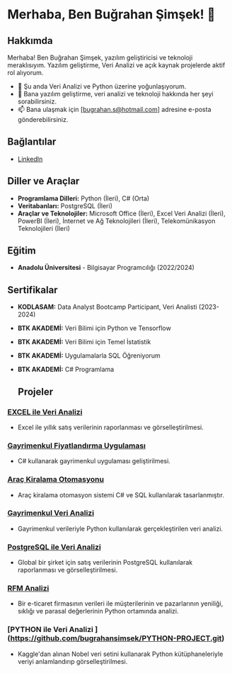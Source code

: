 # Merhaba, Ben Buğrahan Şimşek! 👋

## Hakkımda
Merhaba! Ben Buğrahan Şimşek, yazılım geliştiricisi ve teknoloji meraklısıyım. Yazılım geliştirme, Veri Analizi ve açık kaynak projelerde aktif rol alıyorum.

- 🌱 Şu anda Veri Analizi ve Python üzerine yoğunlaşıyorum.
- 💬 Bana yazılım geliştirme, veri analizi ve teknoloji hakkında her şeyi sorabilirsiniz.
- 📫 Bana ulaşmak için [bugrahan.s@hotmail.com] adresine e-posta gönderebilirsiniz.

## Bağlantılar
- [LinkedIn](https://www.linkedin.com/in/bugrahansimsek)

## Diller ve Araçlar
- **Programlama Dilleri:** Python (İleri), C# (Orta)
- **Veritabanları:** PostgreSQL (İleri)
- **Araçlar ve Teknolojiler:** Microsoft Office (İleri), Excel Veri Analizi (İleri), PowerBI (İleri), İnternet ve Ağ Teknolojileri (İleri), Telekomünikasyon Teknolojileri (İleri)

## Eğitim
- **Anadolu Üniversitesi** - Bilgisayar Programcılığı (2022/2024)

## Sertifikalar
- **KODLASAM:** Data Analyst Bootcamp Participant, Veri Analisti (2023-2024)
- **BTK AKADEMİ:** Veri Bilimi için Python ve Tensorflow
- **BTK AKADEMİ:** Veri Bilimi için Temel İstatistik
- **BTK AKADEMİ:** Uygulamalarla SQL Öğreniyorum
- **BTK AKADEMİ:** C# Programlama

  ## Projeler

### [EXCEL ile Veri Analizi](https://github.com/bugrahansimsek/sales-dashboard)
- Excel ile yıllık satış verilerinin raporlanması ve görselleştirilmesi.

### [Gayrimenkul Fiyatlandırma Uygulaması](https://github.com/bugrahansimsek/real-estate-pricing)
- C# kullanarak gayrimenkul uygulaması geliştirilmesi.

### [Araç Kiralama Otomasyonu](https://github.com/bugrahansimsek/car-rental-system)
- Araç kiralama otomasyon sistemi C# ve SQL kullanılarak tasarlanmıştır.

### [Gayrimenkul Veri Analizi](https://github.com/bugrahansimsek/real-estate-data-analysis)
- Gayrimenkul verileriyle Python kullanılarak gerçekleştirilen veri analizi.

### [PostgreSQL ile Veri Analizi](https://github.com/bugrahansimsek/sql-reporting)
- Global bir şirket için satış verilerinin PostgreSQL kullanılarak raporlanması ve görselleştirilmesi.

### [RFM Analizi](https://github.com/bugrahansimsek/rfm-analysis)
- Bir e-ticaret firmasının verileri ile müşterilerinin ve pazarlarının yeniliği, sıklığı ve parasal değerlerinin Python ortamında analizi.

### [PYTHON ile Veri Analizi ] (https://github.com/bugrahansimsek/PYTHON-PROJECT.git)
- Kaggle'dan alınan Nobel veri setini kullanarak Python kütüphaneleriyle veriyi anlamlandırıp görselleştirilmesi.
